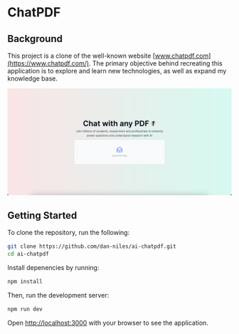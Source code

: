 # ChatPDF

## Background

This project is a clone of the well-known website [www.chatpdf.com](https://www.chatpdf.com/). The primary objective behind recreating this application is to explore and learn new technologies, as well as expand my knowledge base.

![ChatPDF Screenshot](screenshots/1.png)

## Getting Started

To clone the repository, run the following:

```bash
git clone https://github.com/dan-niles/ai-chatpdf.git
cd ai-chatpdf
```

Install depenencies by running:

```bash
npm install
```

Then, run the development server:

```bash
npm run dev
```

Open [http://localhost:3000](http://localhost:3000) with your browser to see the application.
